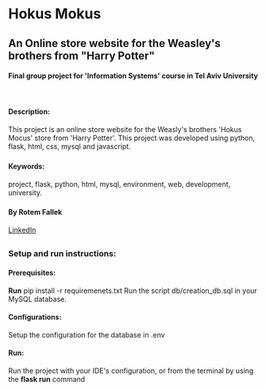 # **Hokus Mokus**

## An Online store website for the Weasley's brothers from "Harry Potter"
#### Final group project for 'Information Systems' course in Tel Aviv University
<br/>

#### Description: 
This project is an online store website for the Weasly's brothers 'Hokus Mocus' store from 'Harry Potter'.
This project was developed using python, flask, html, css, mysql and javascript.
<br/>
 
   
###
#### Keywords: 
project, flask, python, html, mysql, environment, web, development, university.
###

#### By Rotem Fallek
[LinkedIn](https://www.linkedin.com/in/rotem-fallek/)
##
 
### Setup and run instructions:

#### Prerequisites:
**Run** pip install -r requiremenets.txt
Run the script db/creation_db.sql in your MySQL database.
<br/>

#### Configurations:
Setup the configuration for the database in .env
<br/>
 
#### Run:
Run the project with your IDE's configuration, or from the terminal by using the **flask run** command
 
